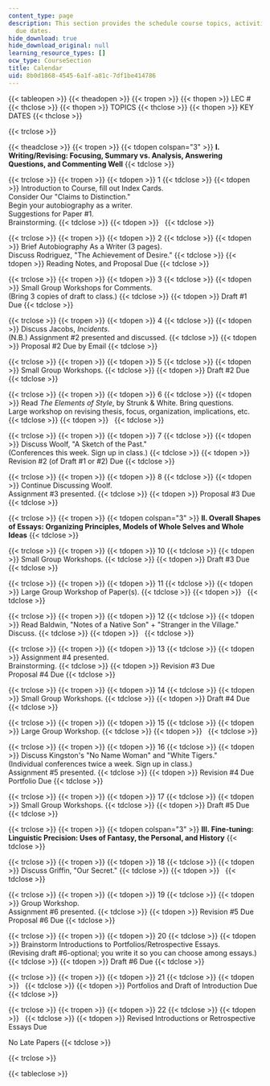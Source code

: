 ```yaml
---
content_type: page
description: This section provides the schedule course topics, activities, and assignment
  due dates.
hide_download: true
hide_download_original: null
learning_resource_types: []
ocw_type: CourseSection
title: Calendar
uid: 8b0d1868-4545-6a1f-a81c-7df1be414786
---
```


{{< tableopen >}}
{{< theadopen >}}
{{< tropen >}}
{{< thopen >}}
LEC #
{{< thclose >}}
{{< thopen >}}
TOPICS
{{< thclose >}}
{{< thopen >}}
KEY DATES
{{< thclose >}}

{{< trclose >}}

{{< theadclose >}}
{{< tropen >}}
{{< tdopen colspan="3" >}}
**I. Writing/Revising: Focusing, Summary vs. Analysis, Answering Questions, and Commenting Well**
{{< tdclose >}}

{{< trclose >}}
{{< tropen >}}
{{< tdopen >}}
1
{{< tdclose >}}
{{< tdopen >}}
Introduction to Course, fill out Index Cards.  
Consider Our "Claims to Distinction."  
Begin your autobiography as a writer.  
Suggestions for Paper #1.  
Brainstorming.
{{< tdclose >}}
{{< tdopen >}}
 
{{< tdclose >}}

{{< trclose >}}
{{< tropen >}}
{{< tdopen >}}
2
{{< tdclose >}}
{{< tdopen >}}
Brief Autobiography As a Writer (3 pages).  
Discuss Rodriguez, "The Achievement of Desire."
{{< tdclose >}}
{{< tdopen >}}
Reading Notes, and Proposal Due
{{< tdclose >}}

{{< trclose >}}
{{< tropen >}}
{{< tdopen >}}
3
{{< tdclose >}}
{{< tdopen >}}
Small Group Workshops for Comments.  
(Bring 3 copies of draft to class.)
{{< tdclose >}}
{{< tdopen >}}
Draft #1 Due
{{< tdclose >}}

{{< trclose >}}
{{< tropen >}}
{{< tdopen >}}
4
{{< tdclose >}}
{{< tdopen >}}
Discuss Jacobs, _Incidents_.  
(N.B.) Assignment #2 presented and discussed.
{{< tdclose >}}
{{< tdopen >}}
Proposal #2 Due by Email
{{< tdclose >}}

{{< trclose >}}
{{< tropen >}}
{{< tdopen >}}
5
{{< tdclose >}}
{{< tdopen >}}
Small Group Workshops.
{{< tdclose >}}
{{< tdopen >}}
Draft #2 Due
{{< tdclose >}}

{{< trclose >}}
{{< tropen >}}
{{< tdopen >}}
6
{{< tdclose >}}
{{< tdopen >}}
Read _The Elements of Style_, by Strunk & White. Bring questions.  
Large workshop on revising thesis, focus, organization, implications, etc.
{{< tdclose >}}
{{< tdopen >}}
 
{{< tdclose >}}

{{< trclose >}}
{{< tropen >}}
{{< tdopen >}}
7
{{< tdclose >}}
{{< tdopen >}}
Discuss Woolf, "A Sketch of the Past."  
(Conferences this week. Sign up in class.)
{{< tdclose >}}
{{< tdopen >}}
Revision #2 (of Draft #1 or #2) Due
{{< tdclose >}}

{{< trclose >}}
{{< tropen >}}
{{< tdopen >}}
8
{{< tdclose >}}
{{< tdopen >}}
Continue Discussing Woolf.  
Assignment #3 presented.
{{< tdclose >}}
{{< tdopen >}}
Proposal #3 Due
{{< tdclose >}}

{{< trclose >}}
{{< tropen >}}
{{< tdopen colspan="3" >}}
**II. Overall Shapes of Essays: Organizing Principles, Models of Whole Selves and Whole Ideas**
{{< tdclose >}}

{{< trclose >}}
{{< tropen >}}
{{< tdopen >}}
10
{{< tdclose >}}
{{< tdopen >}}
Small Group Workshops.
{{< tdclose >}}
{{< tdopen >}}
Draft #3 Due
{{< tdclose >}}

{{< trclose >}}
{{< tropen >}}
{{< tdopen >}}
11
{{< tdclose >}}
{{< tdopen >}}
Large Group Workshop of Paper(s).
{{< tdclose >}}
{{< tdopen >}}
 
{{< tdclose >}}

{{< trclose >}}
{{< tropen >}}
{{< tdopen >}}
12
{{< tdclose >}}
{{< tdopen >}}
Read Baldwin, "Notes of a Native Son" + "Stranger in the Village." Discuss.
{{< tdclose >}}
{{< tdopen >}}
 
{{< tdclose >}}

{{< trclose >}}
{{< tropen >}}
{{< tdopen >}}
13
{{< tdclose >}}
{{< tdopen >}}
Assignment #4 presented.  
Brainstorming.
{{< tdclose >}}
{{< tdopen >}}
Revision #3 Due  
Proposal #4 Due
{{< tdclose >}}

{{< trclose >}}
{{< tropen >}}
{{< tdopen >}}
14
{{< tdclose >}}
{{< tdopen >}}
Small Group Workshops.
{{< tdclose >}}
{{< tdopen >}}
Draft #4 Due
{{< tdclose >}}

{{< trclose >}}
{{< tropen >}}
{{< tdopen >}}
15
{{< tdclose >}}
{{< tdopen >}}
Large Group Workshop.
{{< tdclose >}}
{{< tdopen >}}
 
{{< tdclose >}}

{{< trclose >}}
{{< tropen >}}
{{< tdopen >}}
16
{{< tdclose >}}
{{< tdopen >}}
Discuss Kingston's "No Name Woman" and "White Tigers."  
(Individual conferences twice a week. Sign up in class.)  
Assignment #5 presented.
{{< tdclose >}}
{{< tdopen >}}
Revision #4 Due  
Portfolio Due
{{< tdclose >}}

{{< trclose >}}
{{< tropen >}}
{{< tdopen >}}
17
{{< tdclose >}}
{{< tdopen >}}
Small Group Workshops.
{{< tdclose >}}
{{< tdopen >}}
Draft #5 Due
{{< tdclose >}}

{{< trclose >}}
{{< tropen >}}
{{< tdopen colspan="3" >}}
**III. Fine-tuning: Linguistic Precision: Uses of Fantasy, the Personal, and History**
{{< tdclose >}}

{{< trclose >}}
{{< tropen >}}
{{< tdopen >}}
18
{{< tdclose >}}
{{< tdopen >}}
Discuss Griffin, "Our Secret."
{{< tdclose >}}
{{< tdopen >}}
 
{{< tdclose >}}

{{< trclose >}}
{{< tropen >}}
{{< tdopen >}}
19
{{< tdclose >}}
{{< tdopen >}}
Group Workshop.  
Assignment #6 presented.
{{< tdclose >}}
{{< tdopen >}}
Revision #5 Due  
Proposal #6 Due
{{< tdclose >}}

{{< trclose >}}
{{< tropen >}}
{{< tdopen >}}
20
{{< tdclose >}}
{{< tdopen >}}
Brainstorm Introductions to Portfolios/Retrospective Essays.  
(Revising draft #6-optional; you write it so you can choose among essays.)
{{< tdclose >}}
{{< tdopen >}}
Draft #6 Due
{{< tdclose >}}

{{< trclose >}}
{{< tropen >}}
{{< tdopen >}}
21
{{< tdclose >}}
{{< tdopen >}}
 
{{< tdclose >}}
{{< tdopen >}}
Portfolios and Draft of Introduction Due
{{< tdclose >}}

{{< trclose >}}
{{< tropen >}}
{{< tdopen >}}
22
{{< tdclose >}}
{{< tdopen >}}
 
{{< tdclose >}}
{{< tdopen >}}
Revised Introductions or Retrospective Essays Due  
  
No Late Papers
{{< tdclose >}}

{{< trclose >}}

{{< tableclose >}}